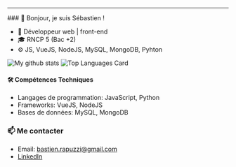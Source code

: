 <hr>
### 👋 Bonjour, je suis Sébastien !

- 📖 Développeur web | front-end
- 🎓 RNCP 5 (Bac +2)
- ⚙️ JS, VueJS, NodeJS, MySQL, MongoDB, Pyhton  

![My github stats](https://github-readme-stats.vercel.app/api?username=Bastien-OC20&theme=gotham&show_icons=true)
![Top Languages Card](https://github-readme-stats.vercel.app/api/top-langs/?username=Bastien-OC20&theme=gotham)

#### 🛠️ Compétences Techniques

- Langages de programmation: JavaScript, Python
- Frameworks: VueJS, NodeJS
- Bases de données: MySQL, MongoDB

### 📫 Me contacter

- Email: bastien.rapuzzi@gmail.com
- [LinkedIn](https://www.linkedin.com/in/sébastien-r/)

